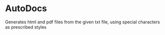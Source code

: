 # AutoDocs
Generates html and pdf files from the given txt file, using special characters as prescribed styles
